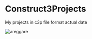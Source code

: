 # Construct3Projects
My projects in c3p file format
actual date


![areggare](https://user-images.githubusercontent.com/91714671/203114059-9951416b-08e6-40b0-ab96-c9cc069c5076.png)
